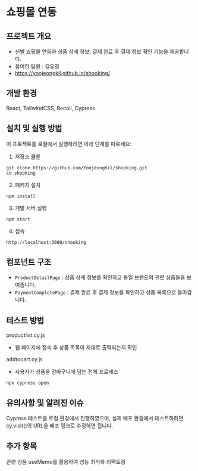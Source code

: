 # 쇼핑몰 연동

## 프로젝트 개요

- 신발 쇼핑몰 연동과 상품 상세 정보, 결제 완료 후 결제 정보 확인 기능을 제공합니다.
- 참여한 팀원 : 길유정
- https://yoojeongkil.github.io/shooking/

## 개발 환경

React, TailwindCSS, Recoil, Cypress

## 설치 및 실행 방법

이 프로젝트를 로컬에서 실행하려면 아래 단계를 따르세요:

1. 저장소 클론

```
git clone https://github.com/YoojeongKil/shooking.git
cd shooking
```

2. 패키지 설치

```
npm install
```

3. 개발 서버 실행

```
npm start
```

4. 접속

```
http://localhost:3000/shooking
```

## 컴포넌트 구조

- `ProductDetailPage` : 상품 상세 정보를 확인하고 동일 브랜드의 관련 상품들을 보여줍니다.
- `PaymentCompletePage` : 결제 완료 후 결제 정보를 확인하고 상품 목록으로 돌아갑니다.

## 테스트 방법

productlist.cy.js

- 웹 페이지에 접속 후 상품 목록이 제대로 출력되는지 확인

addtocart.cy.js

- 사용자가 상품을 장바구니에 담는 전체 프로세스

```
npx cypress open
```

## 유의사항 및 알려진 이슈

Cypress 테스트를 로컬 환경에서 진행하였으며, 실제 배포 환경에서 테스트하려면 cy.visit()의 URL을 배포 링크로 수정하면 됩니다.

## 추가 항목

관련 상품 useMemo를 활용하여 성능 최적화 리팩토링
